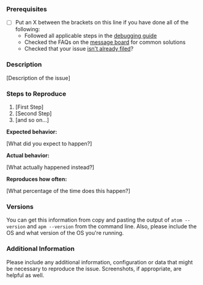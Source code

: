 <!--

Have you read Atom's Code of Conduct? By filing an Issue, you are expected to comply with it, including treating everyone with respect: https://github.com/atom/atom/blob/master/CODE_OF_CONDUCT.md

Do you want to ask a question? Are you looking for support? The Atom message board is the best place for getting support: https://discuss.atom.io

-->

### Prerequisites

* [ ] Put an X between the brackets on this line if you have done all of the following:
    * Followed all applicable steps in the [debugging guide][debugging-guide]
    * Checked the FAQs on the [message board][message-board] for common solutions
    * Checked that your issue [isn't already filed][already-filed]?

[debugging-guide]: http://flight-manual.atom.io/hacking-atom/sections/debugging/
[message-board]: https://discuss.atom.io/c/faq
[already-filed]: https://github.com/atom/real-time/issues

### Description

[Description of the issue]

### Steps to Reproduce

1. [First Step]
2. [Second Step]
3. [and so on...]

**Expected behavior:**

[What did you expect to happen?]

**Actual behavior:**

[What actually happened instead?]

**Reproduces how often:**

[What percentage of the time does this happen?]

### Versions

You can get this information from copy and pasting the output of `atom --version` and `apm --version` from the command line. Also, please include the OS and what version of the OS you're running.

### Additional Information

Please include any additional information, configuration or data that might be necessary to reproduce the issue. Screenshots, if appropriate, are helpful as well.
